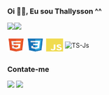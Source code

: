 ### Oi 👋🏼, Eu sou Thallysson ^^ 
 <div style="display:flex;">
  <a href="https://github.com/sthallysson">
  <img height="180em" src="https://github-readme-stats.vercel.app/api?username=sthallysson&show_icons=true&theme=tokyonight&include_all_commits=true&count_private=true"/>
  </a>
  <img  width="400em" src="https://github-readme-stats.vercel.app/api/top-langs/?username=sthallysson&layout=compact&langs_count=7&theme=tokyonight"/>
</div> 
<div style="display: inline_block"><br>
  <img align="center" alt="TS-HTML" height="30" width="40" src="https://raw.githubusercontent.com/devicons/devicon/master/icons/html5/html5-original.svg">
  <img align="center" alt="TS-CSS" height="30" width="40" src="https://raw.githubusercontent.com/devicons/devicon/master/icons/css3/css3-original.svg">
  <img align="center" alt="TS-Js" height="30" width="40" src="https://raw.githubusercontent.com/devicons/devicon/master/icons/javascript/javascript-plain.svg">
  <img align="center" alt="TS-Js" height="30" width="40" src='https://cdn.jsdelivr.net/gh/devicons/devicon/icons/nodejs/nodejs-original.svg'>
</div>
  
##

<div>
  <h3>Contate-me</h3>

  <a href = "mailto:sthallysson5@gmail.com"><img src="https://img.shields.io/badge/-Gmail-%23333?style=for-the-badge&logo=gmail&logoColor=white" target="_blank"></a>
  <a href="https://www.linkedin.com/in/thallysson-silva/" target="_blank"><img src="https://img.shields.io/badge/-LinkedIn-%230077B5?style=for-the-badge&logo=linkedin&logoColor=white" target="_blank"></a>
  
</div>
